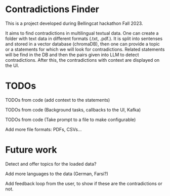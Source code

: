 # Contradictions Finder

This is a project developed during Bellingcat hackathon Fall 2023. 

It aims to find contradictions in multilingual textual data. One can create a folder with text data in different formats (.txt, .pdf.). It is split into sentenses and stored in a vector database (chromaDB), then one can provide a topic or a statements for which we will look for contradictions. Related statements will be find in the DB and then the pairs given into LLM to detect contradictions. After this, the contradictions with context are displayed on the UI.


# TODOs

TODOs from code (add context to the statements)

TODOs from code (Background tasks, callbacks to the UI, Kafka)

TODOs from code (Take prompt to a file to make configurable)

Add more file formats: PDFs, CSVs...


# Future work

Detect and offer topics for the loaded data?

Add more languages to the data (German, Farsi?)

Add feedback loop from the user, to show if these are the contradictions or not.